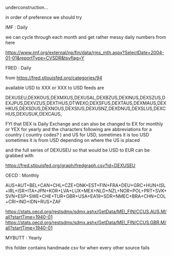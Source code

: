 underconstruction...



in order of preference we should try



IMF : Daily

we can cycle through each month and get rather messy daily numbers from here

https://www.imf.org/external/np/fin/data/rms_mth.aspx?SelectDate=2004-01-01&reportType=CVSDR&tsvflag=Y





FRED : Daily


from https://fred.stlouisfed.org/categories/94

available USD to XXX or XXX to USD feeds are

DEXUSEU,DEXKOUS,DEXMXUS,DEXUSAL,DEXBZUS,DEXINUS,DEXSZUS,DEXJPUS,DEXVZUS,DEXTHUS,DTWEXO,DEXSFUS,DEXTAUS,DEXMAUS,DEXHKUS,DEXSDUS,DEXNOUS,DEXSIUS,DEXUSNZ,DEXDNUS,DEXSLUS,DEXCHUS,DEXUSUK,DEXCAUS,

FYI that DEX is Daily Exchange and can also be changed to EX for 
monthly or YEX for yearly and the characters following are 
abbreviations for a country ( country codes? ) and US for USD, 
sometimes it is too USD sometimes it is from USD depending on where the 
US is placed


and the full series of DEXUSEU so that would be USD to EUR can be grabbed with

https://fred.stlouisfed.org/graph/fredgraph.csv?id=DEXUSEU






OECD : Monthly


AUS+AUT+BEL+CAN+CHL+CZE+DNK+EST+FIN+FRA+DEU+GRC+HUN+ISL+IRL+ISR+ITA+JPN+KOR+LVA+LUX+MEX+NLD+NZL+NOR+POL+PRT+SVK+SVN+ESP+SWE+CHE+TUR+GBR+USA+EA19+SDR+NMEC+BRA+CHN+COL+CRI+IND+IDN+RUS+ZAF

https://stats.oecd.org/restsdmx/sdmx.ashx/GetData/MEI_FIN/CCUS.AUS.M/all?startTime=1940-01
https://stats.oecd.org/restsdmx/sdmx.ashx/GetData/MEI_FIN/CCUS.GBR.M/all?startTime=1940-01





MYBUTT : Yearly


this folder contains handmade csv for when every other source fails


